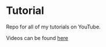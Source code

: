 # Tutorial
Repo for all of my tutorials on YouTube.

Videos can be found [here](https://www.youtube.com/playlist?list=PLiMVSy_6GHBE29IA04lirjKDsDRxoSrch)
